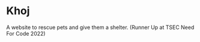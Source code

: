 <h1>Khoj</h1>
A website to rescue pets and give them a shelter. (Runner Up at TSEC Need For Code 2022)
